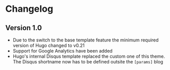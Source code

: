 # Changelog

## Version 1.0

- Due to the switch to the base template feature the minimum required version of Hugo changed to v0.21
- Support for Google Analytics have been added
- Hugo's internal Disqus template replaced the custom one of this theme. The Disqus shortname now has to be defined outsite the `[params]` blog
